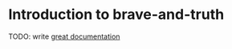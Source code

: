 # Introduction to brave-and-truth

TODO: write [great documentation](http://jacobian.org/writing/what-to-write/)
